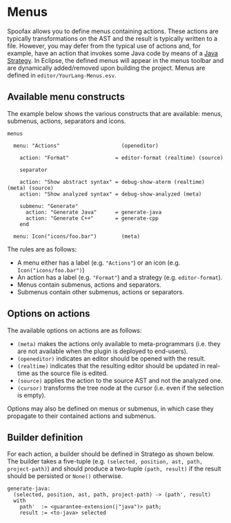 # Menus
Spoofax allows you to define menus containing actions. These actions are typically transformations on the AST and the result is typically written to a file. However, you may defer from the typical use of actions and, for example, have an action that invokes some Java code by means of a [Java Strategy](http://strategoxt.org/Spoofax/Tour#Adding_Java_components).
In Eclipse, the defined menus will appear in the menus toolbar and are dynamically added/removed upon building the project. Menus are defined in `editor/YourLang-Menus.esv`.

## Available menu constructs

The example below shows the various constructs that are available: menus, submenus, actions, separators and icons. 

    menus
      
      menu: "Actions"                    (openeditor)
        
        action: "Format"               = editor-format (realtime) (source)
        
        separator
        
        action: "Show abstract syntax" = debug-show-aterm (realtime) (meta) (source)
        action: "Show analyzed syntax" = debug-show-analyzed (meta)
        
        submenu: "Generate"
          action: "Generate Java"      = generate-java
          action: "Generate C++"       = generate-cpp
        end
      
      menu: Icon("icons/foo.bar")        (meta)
      
The rules are as follows:

 - A menu either has a label (e.g. `"Actions"`) or an icon (e.g. `Icon("icons/foo.bar")`)
 - An action has a label (e.g. `"Format"`) and a strategy (e.g. `editor-format`).
 - Menus contain submenus, actions and separators. 
 - Submenus contain other submenus, actions or separators.

## Options on actions

The available options on actions are as follows:

 - `(meta)` makes the actions only available to meta-programmars (i.e. they are not available when the plugin is deployed to end-users).
 - `(openeditor)` indicates an editor should be opened with the result.
 - `(realtime)` indicates that the resulting editor should be updated in real-time as the source file is edited.
 - `(source)` applies the action to the source AST and not the analyzed one.
 - `(cursor)` transforms the tree node at the cursor (i.e. even if the selection is empty).

Options may also be defined on menus or submenus, in which case they propagate to their contained actions and submenus.

## Builder definition

For each action, a builder should be defined in Stratego as shown below. The builder takes a five-tuple (e.g. `(selected, position, ast, path, project-path)`) and should produce a two-tuple `(path, result)` if the result should be persisted or `None()` otherwise.

    generate-java:
      (selected, position, ast, path, project-path) -> (path', result)
      with
        path'  := <guarantee-extension(|"java")> path;
        result := <to-java> selected
        

